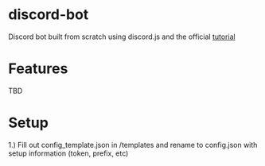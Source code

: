 # discord-bot

Discord bot built from scratch using discord.js and the official [tutorial](https://discordjs.guide/)

# Features

TBD

# Setup

1.) Fill out config_template.json in /templates and rename to config.json with setup information (token, prefix, etc)
